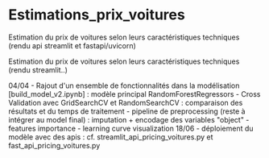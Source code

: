 # Estimations_prix_voitures
Estimation du prix de voitures selon leurs caractéristiques techniques (rendu api streamlit et fastapi/uvicorn) 

Estimation du prix de voitures selon leurs caractéristiques techniques (rendu streamlit..)

04/04 - Rajout d'un ensemble de fonctionnalités dans la modélisation [build_model_v2.ipynb] : modèle principal RandomForestRegressors - Cross Validation avec GridSearchCV et RandomSearchCV : comparaison des résultats et du temps de traitement - pipeline de preprocessing (reste à intégrer au model final) : imputation + encodage des variables "object" - features importance - learning curve visualization
18/06 - déploiement du modèle avec des apis : cf. streamlit_api_pricing_voitures.py et fast_api_pricing_voitures.py
